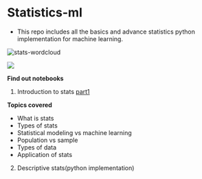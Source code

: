 # Statistics-ml
- This repo includes all the basics and advance statistics python implementation for machine learning.

![stats-wordcloud](https://user-images.githubusercontent.com/54749721/92241192-7405b100-eedb-11ea-8318-bd1a803c8f56.jpg)


![](https://forthebadge.com/images/badges/made-with-python.svg)

**Find out notebooks**
1. Introduction to stats [part1]()

**Topics covered**
- What is stats 
- Types of stats
- Statistical modeling vs machine learning
- Population vs sample
- Types of data
- Application of stats

2. Descriptive stats(python implementation)


